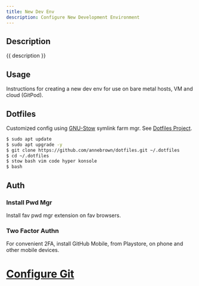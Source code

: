 ```yaml
---
title: New Dev Env
description: Configure New Development Environment
---
```


## Description

{{ description }}

## Usage

Instructions for creating a new dev env for use on bare metal hosts, VM and cloud (GitPod).

## Dotfiles

Customized config using [GNU-Stow](https://gnu.org/software/stow/) symlink farm mgr.  See [Dotfiles Project](../../../dev/projects/dotfiles/index.md).

```bash
$ sudo apt update
$ sudo apt upgrade -y
$ git clone https://github.com/annebrown/dotfiles.git ~/.dotfiles
$ cd ~/.dotfiles
$ stow bash vim code hyper konsole
$ bash
```

## Auth

### Install Pwd Mgr

Install fav pwd mgr extension on fav browsers.

###  Two Factor Authn

For convenient 2FA, install GitHub Mobile, from Playstore, on phone and other mobile devices.  

# [Configure Git](../../apps/git/index.md)
